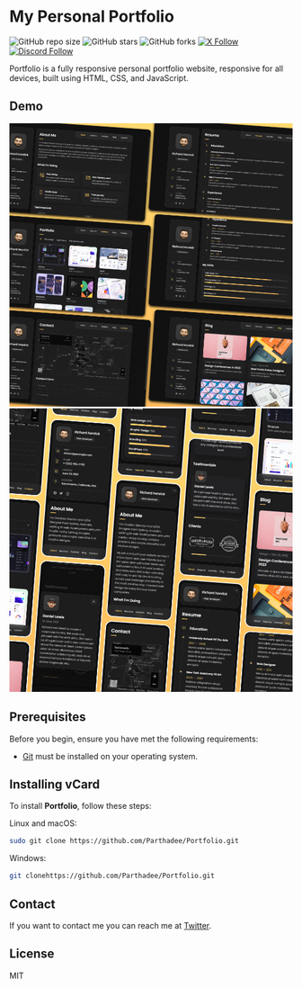 # My Personal Portfolio

![GitHub repo size](https://img.shields.io/github/repo-size/codewithsadee/vcard-personal-portfolio)
![GitHub stars](https://img.shields.io/github/stars/codewithsadee/vcard-personal-portfolio?style=social)
![GitHub forks](https://img.shields.io/github/forks/codewithsadee/vcard-personal-portfolio?style=social)
[![X Follow](https://img.shields.io/twitter/follow/de_parthaa_?style=social)](https://x.com/de_parthaa)
[![Discord Follow](https://img.shields.io/discord/follow/593797909879717897)](https://discord.com/channels/@me/746829396907917313)



Portfolio is a fully responsive personal portfolio website, responsive for all devices, built using HTML, CSS, and JavaScript.

## Demo

![Portfolio Desktop Demo](./website-demo-image/desktop.png "Desktop Demo")
![Portfolio Mobile Demo](./website-demo-image/mobile.png "Mobile Demo")

## Prerequisites

Before you begin, ensure you have met the following requirements:

* [Git](https://git-scm.com/downloads "Download Git") must be installed on your operating system.

## Installing vCard

To install **Portfolio**, follow these steps:

Linux and macOS:

```bash
sudo git clone https://github.com/Parthadee/Portfolio.git
```

Windows:

```bash
git clonehttps://github.com/Parthadee/Portfolio.git
```

## Contact

If you want to contact me you can reach me at [Twitter](https://x.com/de_parthaa).

## License

MIT
